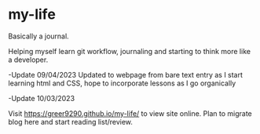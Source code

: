 # my-life

Basically a journal.

Helping myself learn git workflow, journaling and starting to think more like a developer.

-Update 09/04/2023
Updated to webpage from bare text entry as I start learning html and CSS, hope to incorporate lessons as I go organically

-Update 10/03/2023

Visit https://greer9290.github.io/my-life/ to view site online. Plan to migrate blog here and start reading list/review.
